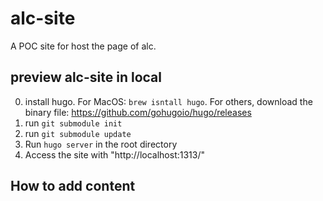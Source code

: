 # alc-site
A POC site for host the page of alc.

## preview alc-site in local
0. install hugo. For MacOS: `brew isntall hugo`. For others, download the binary file: https://github.com/gohugoio/hugo/releases
1. run `git submodule init`
2. run `git submodule update`
3. Run `hugo server` in the root directory
4. Access the site with "http://localhost:1313/"

## How to add content 
